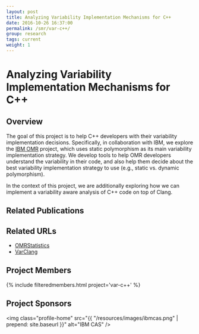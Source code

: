 ```yaml
---
layout: post
title: Analyzing Variability Implementation Mechanisms for C++
date: 2016-10-26 16:37:00
permalink: /smr/var-c++/
group: research
tags: current
weight: 1
---
```


<!--more-->

# Analyzing Variability Implementation Mechanisms for C++

## Overview 

The goal of this project is to help C++ developers with their variability implementation decisions. Specifically, in collaboration with IBM, we explore the [IBM OMR]() project, which uses static polymorphism as its main variability implementation strategy. We develop tools to help OMR developers understand the variability in their code, and also help them decide about the best variability implementation strategy to use (e.g., static vs. dynamic polymorphism).

In the context of this project, we are additionally exploring how we can implement a variability aware analysis of C++ code on top of Clang.

## Related Publications

## Related URLs

* [OMRStatistics](https://github.com/samasri/omr/tree/master/tools/compiler/OMRStatistics)
* [VarClang](https://github.com/jacobrec/varclang)

## Project Members

{% include filteredmembers.html project='var-c++' %}

## Project Sponsors

<img class="profile-home" src="{{ "/resources/images/ibmcas.png" | prepend: site.baseurl }}" alt="IBM CAS" />